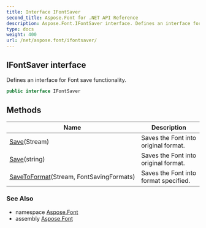 ```yaml
---
title: Interface IFontSaver
second_title: Aspose.Font for .NET API Reference
description: Aspose.Font.IFontSaver interface. Defines an interface for Font save functionality
type: docs
weight: 400
url: /net/aspose.font/ifontsaver/
---
```

## IFontSaver interface

Defines an interface for Font save functionality.

```csharp
public interface IFontSaver
```

## Methods

| Name | Description |
| --- | --- |
| [Save](../../aspose.font/ifontsaver/save/#save)(Stream) | Saves the Font into original format. |
| [Save](../../aspose.font/ifontsaver/save/#save_1)(string) | Saves the Font into original format. |
| [SaveToFormat](../../aspose.font/ifontsaver/savetoformat/)(Stream, FontSavingFormats) | Saves the Font into format specified. |

### See Also

* namespace [Aspose.Font](../../aspose.font/)
* assembly [Aspose.Font](../../)


